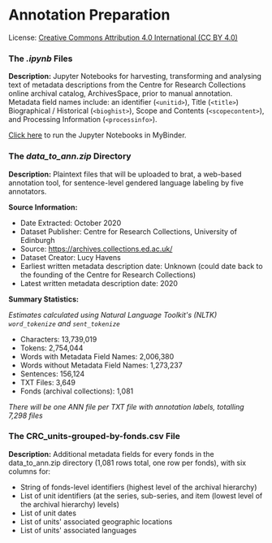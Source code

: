 # Annotation Preparation

License: [Creative Commons Attribution 4.0 International (CC BY 4.0)](https://creativecommons.org/licenses/by/4.0/)

### The *.ipynb* Files

**Description:** Jupyter Notebooks for harvesting, transforming and analysing text of metadata descriptions from the Centre for Research Collections online archival catalog, ArchivesSpace, prior to manual annotation.  Metadata field names include: an identifier (`<unitid>`), Title (`<title>`) Biographical / Historical (`<bioghist>`), Scope and Contents (`<scopecontent>`), and Processing Information (`<processinfo>`).

[Click here](https://mybinder.org/v2/gh/thegoose20/annot-prep/7be06f89cc3ce54a3f50714ddf8945bc20ac70da) to run the Jupyter Notebooks in MyBinder.

### The *data_to_ann.zip* Directory

**Description:** Plaintext files that will be uploaded to brat, a web-based annotation tool, for sentence-level gendered language labeling by five annotators.

**Source Information:**
* Date Extracted: October 2020
* Dataset Publisher: Centre for Research Collections, University of Edinburgh
* Source: https://archives.collections.ed.ac.uk/
* Dataset Creator: Lucy Havens
* Earliest written metadata description date: Unknown (could date back to the founding of the Centre for Research Collections)
* Latest written metadata description date: 2020

**Summary Statistics:**

*Estimates calculated using Natural Language Toolkit's (NLTK) `word_tokenize` and `sent_tokenize`*
* Characters: 13,739,019
* Tokens: 2,754,044
* Words with Metadata Field Names: 2,006,380
* Words without Metadata Field Names: 1,273,237
* Sentences: 156,124
* TXT Files: 3,649
* Fonds (archival collections): 1,081

*There will be one ANN file per TXT file with annotation labels, totalling 7,298 files*

### The CRC_units-grouped-by-fonds.csv File
**Description:** Additional metadata fields for every fonds in the data_to_ann.zip directory (1,081 rows total, one row per fonds), with six columns for:
  * String of fonds-level identifiers (highest level of the archival hierarchy)
  * List of unit identifiers (at the series, sub-series, and item (lowest level of the archival hierarchy) levels)
  * List of unit dates
  * List of units' associated geographic locations
  * List of units' associated languages
